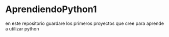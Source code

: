 # AprendiendoPython1
en este repositorio guardare los primeros proyectos que cree para aprende a utilizar python
